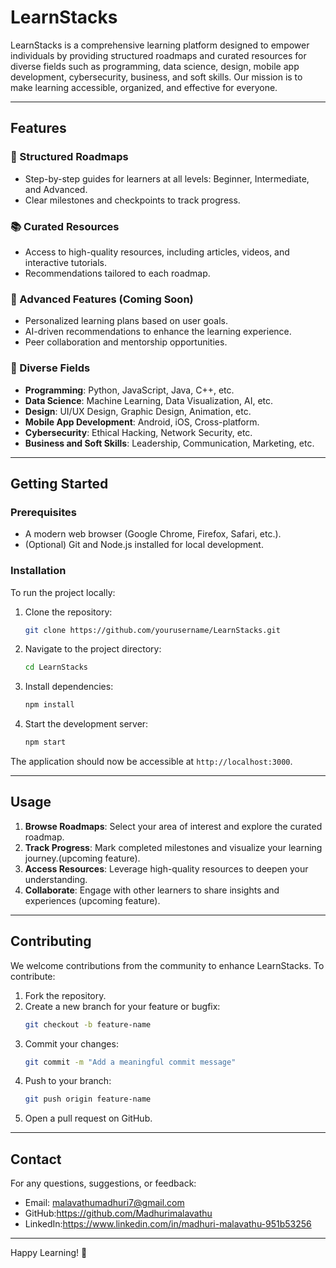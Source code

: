 # LearnStacks

LearnStacks is a comprehensive learning platform designed to empower individuals by providing structured roadmaps and curated resources for diverse fields such as programming, data science, design, mobile app development, cybersecurity, business, and soft skills. Our mission is to make learning accessible, organized, and effective for everyone.

---

## Features

### 🎯 Structured Roadmaps
- Step-by-step guides for learners at all levels: Beginner, Intermediate, and Advanced.
- Clear milestones and checkpoints to track progress.

### 📚 Curated Resources
- Access to high-quality resources, including articles, videos, and interactive tutorials.
- Recommendations tailored to each roadmap.

### 🌟 Advanced Features (Coming Soon)
- Personalized learning plans based on user goals.
- AI-driven recommendations to enhance the learning experience.
- Peer collaboration and mentorship opportunities.

### 🚀 Diverse Fields
- **Programming**: Python, JavaScript, Java, C++, etc.
- **Data Science**: Machine Learning, Data Visualization, AI, etc.
- **Design**: UI/UX Design, Graphic Design, Animation, etc.
- **Mobile App Development**: Android, iOS, Cross-platform.
- **Cybersecurity**: Ethical Hacking, Network Security, etc.
- **Business and Soft Skills**: Leadership, Communication, Marketing, etc.

---

## Getting Started

### Prerequisites
- A modern web browser (Google Chrome, Firefox, Safari, etc.).
- (Optional) Git and Node.js installed for local development.

### Installation
To run the project locally:

1. Clone the repository:
   ```bash
   git clone https://github.com/yourusername/LearnStacks.git
   ```
2. Navigate to the project directory:
   ```bash
   cd LearnStacks
   ```
3. Install dependencies:
   ```bash
   npm install
   ```
4. Start the development server:
   ```bash
   npm start
   ```

The application should now be accessible at `http://localhost:3000`.

---

## Usage

1. **Browse Roadmaps**: Select your area of interest and explore the curated roadmap.
2. **Track Progress**: Mark completed milestones and visualize your learning journey.(upcoming feature).
3. **Access Resources**: Leverage high-quality resources to deepen your understanding.
4. **Collaborate**: Engage with other learners to share insights and experiences (upcoming feature).

---

## Contributing

We welcome contributions from the community to enhance LearnStacks. To contribute:

1. Fork the repository.
2. Create a new branch for your feature or bugfix:
   ```bash
   git checkout -b feature-name
   ```
3. Commit your changes:
   ```bash
   git commit -m "Add a meaningful commit message"
   ```
4. Push to your branch:
   ```bash
   git push origin feature-name
   ```
5. Open a pull request on GitHub.

---

## Contact

For any questions, suggestions, or feedback:
- Email: malavathumadhuri7@gmail.com
- GitHub:https://github.com/Madhurimalavathu
- LinkedIn:https://www.linkedin.com/in/madhuri-malavathu-951b53256

---

Happy Learning! 🚀
